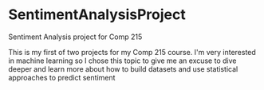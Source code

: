 # SentimentAnalysisProject
Sentiment Analysis project for Comp 215

This is my first of two projects for my Comp 215 course.
I'm very interested in machine learning so I chose this topic to give me an excuse to dive deeper
and learn more about how to build datasets and use statistical approaches to predict sentiment
